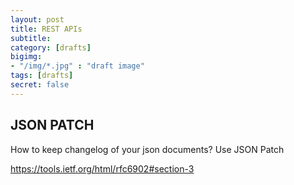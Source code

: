 ```yaml
---
layout: post
title: REST APIs
subtitle: 
category: [drafts] 
bigimg: 
- "/img/*.jpg" : "draft image"
tags: [drafts]
secret: false
---
```




## JSON PATCH

How to keep changelog of your json documents? Use JSON Patch 

https://tools.ietf.org/html/rfc6902#section-3
